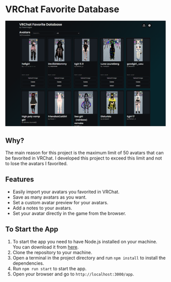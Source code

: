 # VRChat Favorite Database
 
![Preview Image](https://raw.githubusercontent.com/TheArmagan/vrchatfavdb/main/assets/preview.png)

## Why?
The main reason for this project is the maximum limit of 50 avatars that can be favorited in VRChat.
I developed this project to exceed this limit and not to lose the avatars I favorited.

## Features
- Easily import your avatars you favorited in VRChat.
- Save as many avatars as you want.
- Set a custom avatar preview for your avatars.
- Add a notes to your avatars.
- Set your avatar directly in the game from the browser.


## To Start the App
1. To start the app you need to have Node.js installed on your machine. You can download it from [here](https://nodejs.org/en/).
2. Clone the repository to your machine.
3. Open a terminal in the project directory and run `npm install` to install the dependencies.
4. Run `npm run start` to start the app.
5. Open your browser and go to `http://localhost:3000/app`.